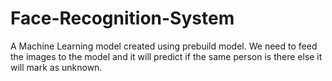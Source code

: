 # Face-Recognition-System
A Machine Learning model created using prebuild model. We need to feed the images to the model and it will predict if the same person is there else it will mark as unknown.
